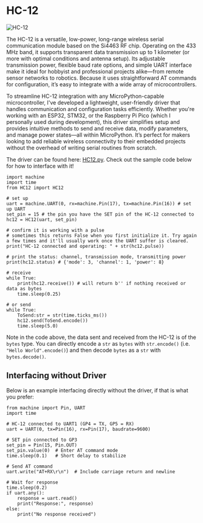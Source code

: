 # HC-12
![HC-12](https://i.imgur.com/fPnVLDN.png)

The HC-12 is a versatile, low-power, long-range wireless serial communication module based on the Si4463 RF chip. Operating on the 433 MHz band, it supports transparent data transmission up to 1 kilometer (or more with optimal conditions and antenna setup). Its adjustable transmission power, flexible baud rate options, and simple UART interface make it ideal for hobbyist and professional projects alike—from remote sensor networks to robotics. Because it uses straightforward AT commands for configuration, it’s easy to integrate with a wide array of microcontrollers.

To streamline HC-12 integration with any MicroPython-capable microcontroller, I've developed a lightweight, user-friendly driver that handles communication and configuration tasks efficiently. Whether you're working with an ESP32, STM32, or the Raspberry Pi Pico (which I personally used during development), this driver simplifies setup and provides intuitive methods to send and receive data, modify parameters, and manage power states—all within MicroPython. It’s perfect for makers looking to add reliable wireless connectivity to their embedded projects without the overhead of writing serial routines from scratch.

The driver can be found here: [HC12.py](./HC12.py). Check out the sample code below for how to interface with it!

```
import machine
import time
from HC12 import HC12

# set up
uart = machine.UART(0, rx=machine.Pin(17), tx=machine.Pin(16)) # set up UART
set_pin = 15 # the pin you have the SET pin of the HC-12 connected to
hc12 = HC12(uart, set_pin)

# confirm it is working with a pulse
# sometimes this returns False when you first initialize it. Try again a few times and it'll usually work once the UART suffer is cleared.
print("HC-12 connected and operating: " + str(hc12.pulse))

# print the status: channel, transmission mode, transmitting power
print(hc12.status) # {'mode': 3, 'channel': 1, 'power': 8}

# receive
while True:
    print(hc12.receive()) # will return b'' if nothing received or data as bytes
    time.sleep(0.25)

# or send
while True:
    ToSend:str = str(time.ticks_ms())
    hc12.send(ToSend.encode())
    time.sleep(5.0)
```

Note in the code above, the data sent and received from the HC-12 is of the `bytes` type. You can directly encode a `str` as `bytes` with `str.encode()` (i.e. `"Hello World".encode()`) and then decode `bytes` as a `str` with `bytes.decode()`.

## Interfacing without Driver
Below is an example interfacing directly without the driver, if that is what you prefer:

```
from machine import Pin, UART
import time

# HC-12 connected to UART1 (GP4 = TX, GP5 = RX)
uart = UART(0, tx=Pin(16), rx=Pin(17), baudrate=9600)

# SET pin connected to GP3
set_pin = Pin(15, Pin.OUT)
set_pin.value(0)  # Enter AT command mode
time.sleep(0.1)   # Short delay to stabilize

# Send AT command
uart.write("AT+RX\r\n")  # Include carriage return and newline

# Wait for response
time.sleep(0.2)
if uart.any():
    response = uart.read()
    print("Response:", response)
else:
    print("No response received")
```
